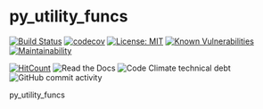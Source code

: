 # py_utility_funcs 
[![Build Status](https://travis-ci.com/IamVNIE/py_utility_funcs.svg?branch=master)](https://travis-ci.com/IamVNIE/py_utility_funcs) [![codecov](https://codecov.io/gh/IamVNIE/py_utility_funcs/branch/master/graph/badge.svg)](https://codecov.io/gh/IamVNIE/py_utility_funcs) [![License: MIT](https://img.shields.io/badge/License-MIT-yellow.svg)](https://opensource.org/licenses/MIT)  [![Known Vulnerabilities](https://snyk.io/test/github/IamVNIE/py_utility_funcs/badge.svg?targetFile=requirements.txt)](https://snyk.io/test/github/IamVNIE/py_utility_funcs?targetFile=requirements.txt) [![Maintainability](https://api.codeclimate.com/v1/badges/7883068e37bd93489c5b/maintainability)](https://codeclimate.com/github/IamVNIE/py_utility_funcs/maintainability) 

[![HitCount](http://hits.dwyl.io/IamVNIE/py_utility_funcs.svg)](http://hits.dwyl.io/IamVNIE/py_utility_funcs) ![Read the Docs](https://img.shields.io/readthedocs/py-utility-funcs)       ![Code Climate technical debt](https://img.shields.io/codeclimate/tech-debt/IamVNIE/py_utility_funcs) ![GitHub commit activity](https://img.shields.io/github/commit-activity/m/IamVNIE/py_utility_funcs)



py_utility_funcs
